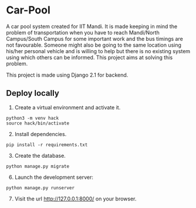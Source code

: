 # Car-Pool 

A car pool system created for IIT Mandi. It is made keeping in mind the problem of transportation when you have to reach Mandi/North Campus/South Campus for some important work and the bus timings are not favourable. Someone might also be going to the same location using his/her personal vehicle and is willing to help but there is no existing system using which others can be informed. This project aims at solving this problem.

This project is made using Django 2.1 for backend.

## Deploy locally

1. Create a virtual environment and activate it.

```console
python3 -m venv hack
source hack/bin/activate
```

2. Install dependencies.

```console
pip install -r requirements.txt
```

3. Create the database.

```console
python manage.py migrate
```

6. Launch the development server:

```console
python manage.py runserver
```

7. Visit the url http://127.0.0.1:8000/ on your browser.
